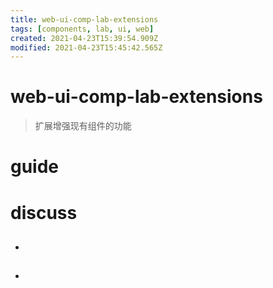 ```yaml
---
title: web-ui-comp-lab-extensions
tags: [components, lab, ui, web]
created: 2021-04-23T15:39:54.909Z
modified: 2021-04-23T15:45:42.565Z
---
```


# web-ui-comp-lab-extensions

> 扩展增强现有组件的功能

# guide

# discuss

- ## 

- ## 
